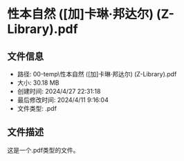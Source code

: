 ﻿# 性本自然 ([加]卡琳·邦达尔) (Z-Library).pdf

## 文件信息
- 路径: 00-temp\性本自然 ([加]卡琳·邦达尔) (Z-Library).pdf
- 大小: 30.18 MB
- 创建时间: 2024/4/27 22:31:18
- 最后修改时间: 2024/4/11 9:16:04
- 文件类型: .pdf

## 文件描述
这是一个.pdf类型的文件。

